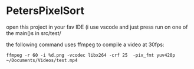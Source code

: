 # PetersPixelSort

open this project in your fav IDE (i use vscode and just press run on one of the main()s in src/test/

the following command uses ffmpeg to compile a video at 30fps: 

`ffmpeg -r 60 -i %d.png -vcodec libx264 -crf 25  -pix_fmt yuv420p ~/Documents/Videos/test.mp4`